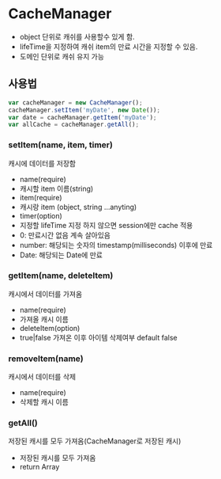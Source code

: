 # CacheManager
* object 단위로 캐쉬를 사용할수 있게 함.
* lifeTime을 지정하여 캐쉬 item의 만료 시간을 지정할 수 있음.
* 도메인 단위로 캐쉬 유지 가능

## 사용법
```javascript
var cacheManager = new CacheManager();
cacheManager.setItem('myDate', new Date());
var date = cacheManager.getItem('myDate');
var allCache = cacheManager.getAll();
```

### setItem(name, item, timer)
캐시에 데이터를 저장함

* name(require)
 * 캐시할 item 이름(string)
* item(require)
 * 캐시랑 item (object, string ...anyting)
* timer(option)
 * 지정할 lifeTime 지정 하지 않으면 session에만 cache 적용
 * 0: 만료시간 없음 계속 살아있음
 * number: 해당되는 숫자의 timestamp(milliseconds) 이후에 만료
 * Date: 해당되는 Date에 만료

### getItem(name, deleteItem)
캐시에서 데이터를 가져옴

* name(require)
 * 가져올 캐시 이름
* deleteItem(option)
 * true|false 가져온 이후 아이템 삭제여부 default false

### removeItem(name)
캐시에서 데이터를 삭제

* name(require)
 * 삭제할 캐시 이름

### getAll()
저장된 캐시를 모두 가져옴(CacheManager로 저장된 캐시)

* 저장된 캐시를 모두 가져옴
 * return Array
